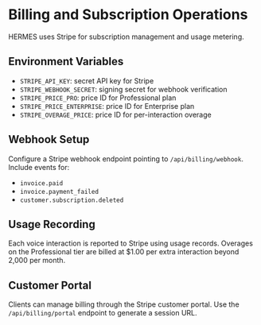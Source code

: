 # Billing and Subscription Operations

HERMES uses Stripe for subscription management and usage metering.

## Environment Variables
- `STRIPE_API_KEY`: secret API key for Stripe
- `STRIPE_WEBHOOK_SECRET`: signing secret for webhook verification
- `STRIPE_PRICE_PRO`: price ID for Professional plan
- `STRIPE_PRICE_ENTERPRISE`: price ID for Enterprise plan
- `STRIPE_OVERAGE_PRICE`: price ID for per-interaction overage

## Webhook Setup
Configure a Stripe webhook endpoint pointing to `/api/billing/webhook`.
Include events for:
- `invoice.paid`
- `invoice.payment_failed`
- `customer.subscription.deleted`

## Usage Recording
Each voice interaction is reported to Stripe using usage records. Overages on the Professional tier are billed at $1.00 per extra interaction beyond 2,000 per month.

## Customer Portal
Clients can manage billing through the Stripe customer portal. Use the `/api/billing/portal` endpoint to generate a session URL.

